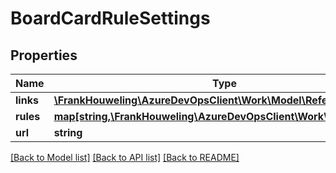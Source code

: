 # BoardCardRuleSettings

## Properties
Name | Type | Description | Notes
------------ | ------------- | ------------- | -------------
**links** | [**\FrankHouweling\AzureDevOpsClient\Work\Model\ReferenceLinks**](ReferenceLinks.md) |  | [optional] 
**rules** | [**map[string,\FrankHouweling\AzureDevOpsClient\Work\Model\Rule[]]**](array.md) |  | [optional] 
**url** | **string** |  | [optional] 

[[Back to Model list]](../README.md#documentation-for-models) [[Back to API list]](../README.md#documentation-for-api-endpoints) [[Back to README]](../README.md)


